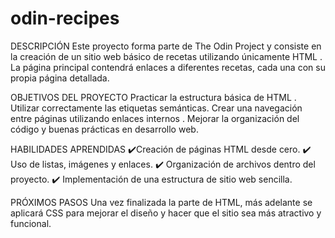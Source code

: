 # odin-recipes
DESCRIPCIÓN
Este proyecto forma parte de The Odin Project y consiste en la creación de un sitio web básico de recetas utilizando únicamente HTML . La página principal contendrá enlaces a diferentes recetas, cada una con su propia página detallada.

OBJETIVOS DEL PROYECTO
Practicar la estructura básica de HTML .
Utilizar correctamente las etiquetas semánticas.
Crear una navegación entre páginas utilizando enlaces internos .
Mejorar la organización del código y buenas prácticas en desarrollo web.

HABILIDADES APRENDIDAS
✔️Creación de páginas HTML desde cero.
✔️ Uso de listas, imágenes y enlaces.
✔️ Organización de archivos dentro del proyecto.
✔️ Implementación de una estructura de sitio web sencilla.

PRÓXIMOS PASOS
Una vez finalizada la parte de HTML, más adelante se aplicará CSS para mejorar el diseño y hacer que el sitio sea más atractivo y funcional.
